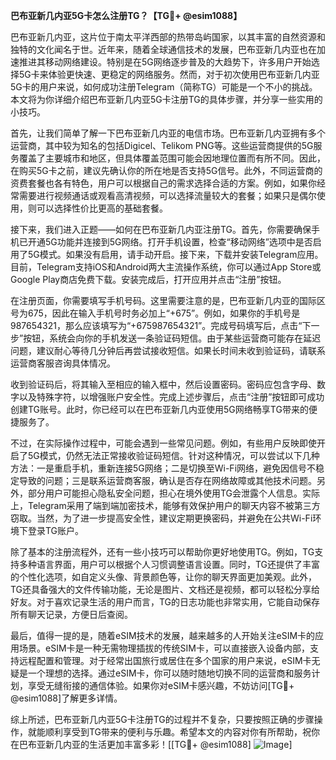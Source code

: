 **巴布亚新几内亚5G卡怎么注册TG？【TG💪+ @esim1088】**

巴布亚新几内亚，这片位于南太平洋西部的热带岛屿国家，以其丰富的自然资源和独特的文化闻名于世。近年来，随着全球通信技术的发展，巴布亚新几内亚也在加速推进其移动网络建设。特别是在5G网络逐步普及的大趋势下，许多用户开始选择5G卡来体验更快速、更稳定的网络服务。然而，对于初次使用巴布亚新几内亚5G卡的用户来说，如何成功注册Telegram（简称TG）可能是一个不小的挑战。本文将为你详细介绍巴布亚新几内亚5G卡注册TG的具体步骤，并分享一些实用的小技巧。

首先，让我们简单了解一下巴布亚新几内亚的电信市场。巴布亚新几内亚拥有多个运营商，其中较为知名的包括Digicel、Telikom PNG等。这些运营商提供的5G服务覆盖了主要城市和地区，但具体覆盖范围可能会因地理位置而有所不同。因此，在购买5G卡之前，建议先确认你的所在地是否支持5G信号。此外，不同运营商的资费套餐也各有特色，用户可以根据自己的需求选择合适的方案。例如，如果你经常需要进行视频通话或观看高清视频，可以选择流量较大的套餐；如果只是偶尔使用，则可以选择性价比更高的基础套餐。

接下来，我们进入正题——如何在巴布亚新几内亚注册TG。首先，你需要确保手机已开通5G功能并连接到5G网络。打开手机设置，检查“移动网络”选项中是否启用了5G模式。如果没有启用，请手动开启。接下来，下载并安装Telegram应用。目前，Telegram支持iOS和Android两大主流操作系统，你可以通过App Store或Google Play商店免费下载。安装完成后，打开应用并点击“注册”按钮。

在注册页面，你需要填写手机号码。这里需要注意的是，巴布亚新几内亚的国际区号为675，因此在输入手机号时务必加上“+675”。例如，如果你的手机号是987654321，那么应该填写为“+675987654321”。完成号码填写后，点击“下一步”按钮，系统会向你的手机发送一条验证码短信。由于某些运营商可能存在延迟问题，建议耐心等待几分钟后再尝试接收短信。如果长时间未收到验证码，请联系运营商客服咨询具体情况。

收到验证码后，将其输入至相应的输入框中，然后设置密码。密码应包含字母、数字以及特殊字符，以增强账户安全性。完成上述步骤后，点击“注册”按钮即可成功创建TG账号。此时，你已经可以在巴布亚新几内亚使用5G网络畅享TG带来的便捷服务了。

不过，在实际操作过程中，可能会遇到一些常见问题。例如，有些用户反映即使开启了5G模式，仍然无法正常接收验证码短信。针对这种情况，可以尝试以下几种方法：一是重启手机，重新连接5G网络；二是切换至Wi-Fi网络，避免因信号不稳定导致的问题；三是联系运营商客服，确认是否存在网络故障或其他技术问题。另外，部分用户可能担心隐私安全问题，担心在境外使用TG会泄露个人信息。实际上，Telegram采用了端到端加密技术，能够有效保护用户的聊天内容不被第三方窃取。当然，为了进一步提高安全性，建议定期更换密码，并避免在公共Wi-Fi环境下登录TG账户。

除了基本的注册流程外，还有一些小技巧可以帮助你更好地使用TG。例如，TG支持多种语言界面，用户可以根据个人习惯调整语言设置。同时，TG还提供了丰富的个性化选项，如自定义头像、背景颜色等，让你的聊天界面更加美观。此外，TG还具备强大的文件传输功能，无论是图片、文档还是视频，都可以轻松分享给好友。对于喜欢记录生活的用户而言，TG的日志功能也非常实用，它能自动保存所有聊天记录，方便日后查阅。

最后，值得一提的是，随着eSIM技术的发展，越来越多的人开始关注eSIM卡的应用场景。eSIM卡是一种无需物理插拔的传统SIM卡，可以直接嵌入设备内部，支持远程配置和管理。对于经常出国旅行或居住在多个国家的用户来说，eSIM卡无疑是一个理想的选择。通过eSIM卡，你可以随时随地切换不同的运营商和服务计划，享受无缝衔接的通信体验。如果你对eSIM卡感兴趣，不妨访问[TG💪+ @esim1088]了解更多详情。

综上所述，巴布亚新几内亚5G卡注册TG的过程并不复杂，只要按照正确的步骤操作，就能顺利享受到TG带来的便利与乐趣。希望本文的内容对你有所帮助，祝你在巴布亚新几内亚的生活更加丰富多彩！[[TG💪+ @esim1088] ![Image](https://i.postimg.cc/4NQfJmqS/Snipaste-2025-05-13-00-14-12.png)]